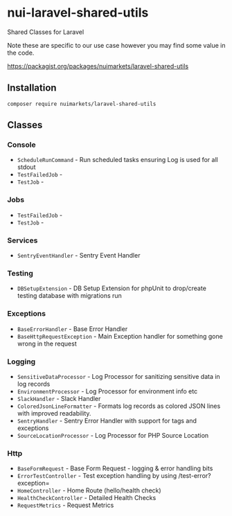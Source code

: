 # nui-laravel-shared-utils

Shared Classes for Laravel

Note these are specific to our use case however you may find some value in the code.

https://packagist.org/packages/nuimarkets/laravel-shared-utils

## Installation

```
composer require nuimarkets/laravel-shared-utils
```


## Classes

### Console

* `ScheduleRunCommand` - Run scheduled tasks ensuring Log is used for all stdout
* `TestFailedJob` - 
* `TestJob` - 

### Jobs

* `TestFailedJob` - 
* `TestJob` - 

### Services

* `SentryEventHandler` - Sentry Event Handler

### Testing

* `DBSetupExtension` - DB Setup Extension for phpUnit to drop/create testing database with migrations run

### Exceptions

* `BaseErrorHandler` - Base Error Handler
* `BaseHttpRequestException` - Main Exception handler for something gone wrong in the request

### Logging

* `SensitiveDataProcessor` - Log Processor for sanitizing sensitive data in log records
* `EnvironmentProcessor` - Log Processor for environment info etc
* `SlackHandler` - Slack Handler
* `ColoredJsonLineFormatter` - Formats log records as colored JSON lines with improved readability.
* `SentryHandler` - Sentry Error Handler with support for tags and exceptions
* `SourceLocationProcessor` - Log Processor for PHP Source Location

### Http

* `BaseFormRequest` - Base Form Request - logging & error handling bits
* `ErrorTestController` - Test exception handling by using /test-error?exception=
* `HomeController` - Home Route (hello/health check)
* `HealthCheckController` - Detailed Health Checks
* `RequestMetrics` - Request Metrics

